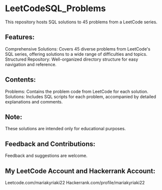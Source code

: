 # LeetCodeSQL_Problems
This repository hosts SQL solutions to 45 problems from a LeetCode series.

## Features:
Comprehensive Solutions: Covers 45 diverse problems from LeetCode's SQL series, offering solutions to a wide range of difficulties and topics.
Structured Repository: Well-organized directory structure for easy navigation and reference.

## Contents:
Problems: Contains the problem code from LeetCode for each solution.
Solutions: Includes SQL scripts for each problem, accompanied by detailed explanations and comments.

## Note:
These solutions are intended only for educational purposes.

## Feedback and Contributions:
Feedback and suggestions are welcome.

## My LeetCode Account and Hackerrank Account: 
Leetcode.com/mariakyriaki22
Hackerrank.com/profile/mariakyriaki22
